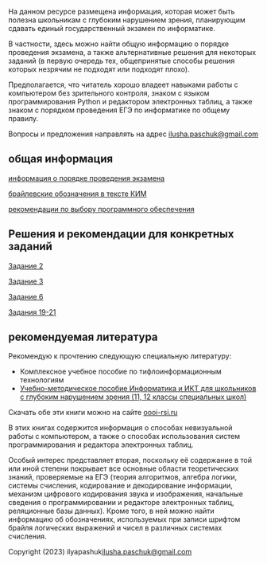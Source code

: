 На данном ресурсе размещена информация, которая может быть полезна школьникам с глубоким нарушением зрения, планирующим сдавать единый государственный экзамен по информатике.

В частности, здесь можно найти общую информацию о порядке проведения экзамена, а также альтернативные решения для некоторых заданий (в первую очередь тех, общепринятые способы решения которых незрячим не подходят или подходят плохо).

Предполагается, что читатель хорошо владеет навыками работы с компьютером без зрительного контроля, знаком с языком программирования Python и редактором электронных таблиц, а также знаком с порядком проведения ЕГЭ по информатике по общему правилу.

Вопросы и предложения направлять на адрес <ilusha.paschuk@gmail.com>

## общая информация

[информация о порядке проведения экзамена](./info.html)

[брайлевские обозначения в тексте КИМ](./braille.html)

[рекомендации по выбору программного обеспечения](./softrec.html)

## Решения и рекомендации для конкретных заданий

[Задание 2](./tasks/2.html)

[Задание 3](./tasks/3.html)

[Задание 6](./tasks/6.html)

[Задания 19-21](./tasks/gm.html)

## рекомендуемая литература

Рекомендую к прочтению следующую специальную литературу:

- Комплексное учебное пособие по тифлоинформационным технологиям
- [Учебно-методическое пособие Информатика и ИКТ для школьников с глубоким нарушением зрения (11, 12 классы специальных школ)](http://www.oooi-rsi.ru/SV/realizedprojects.htm)

Скачать обе эти книги можно на сайте [oooi-rsi.ru](http://oooi-rsi.ru)

В этих книгах содержится информация о способах невизуальной работы с компьютером, а также о способах использования систем программирования и редактора электронных таблиц.

Особый интерес представляет вторая, поскольку её содержание в той или иной степени покрывает все основные области теоретических знаний, проверяемые на ЕГЭ (теория алгоритмов, алгебра логики, системы счисления, кодирование и декодирование информации, механизм цифрового кодирования звука и изображения, начальные сведения о программировании и редакторе электронных таблиц, реляционные базы данных). Кроме того, в ней можно найти информацию об обозначениях, используемых при записи шрифтом брайля логических выражений и чисел в различных системах счисления.

Copyright (2023) ilyapashuk<ilusha.paschuk@gmail.com>
